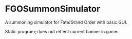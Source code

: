# FGOSummonSimulator
A summoning simulator for Fate/Grand Order with basic GUI.

Static program; does not reflect current banner in game.
